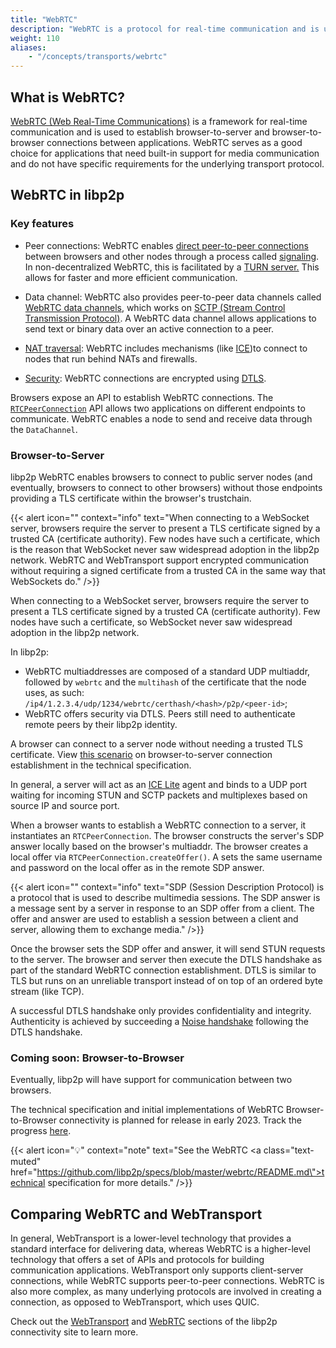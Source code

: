 ```yaml
---
title: "WebRTC"
description: "WebRTC is a protocol for real-time communication and is used to establish connections between browsers and other nodes."
weight: 110
aliases:
    - "/concepts/transports/webrtc"
---
```


## What is WebRTC?

[WebRTC (Web Real-Time Communications)](https://webrtc.org/) is a framework for real-time
communication and is used to establish browser-to-server and browser-to-browser connections
between applications. WebRTC serves as a good choice for applications that need built-in support
for media communication and do not have specific requirements for the underlying transport
protocol.

## WebRTC in libp2p

### Key features

- Peer connections: WebRTC enables [direct peer-to-peer connections](https://webrtc.org/getting-started/peer-connections)
  between browsers and other nodes through a process called [signaling](https://webrtc.org/getting-started/peer-connections#signaling).
  In non-decentralized WebRTC, this is facilitated by a [TURN server.](https://webrtc.org/getting-started/turn-server)
  This allows for faster and more efficient communication.

- Data channel: WebRTC also provides peer-to-peer data channels called
  [WebRTC data channels](https://developer.mozilla.org/en-US/docs/Games/Techniques/WebRTC_data_channels),
  which works on
  [SCTP (Stream Control Transmission Protocol)](https://en.wikipedia.org/wiki/Stream_Control_Transmission_Protocol).
  A WebRTC data channel allows applications to send text or binary data over an active connection to a peer.

- [NAT traversal](../nat/overview): WebRTC includes mechanisms (like
  [ICE](https://datatracker.ietf.org/doc/rfc5245/))to connect to nodes that run behind
  NATs and firewalls.

- [Security](../secure-comm/overview): WebRTC connections are encrypted using
  [DTLS](https://en.wikipedia.org/wiki/Datagram_Transport_Layer_Security).

Browsers expose an API to establish WebRTC connections. The
[`RTCPeerConnection`](https://developer.mozilla.org/en-US/docs/Web/API/RTCPeerConnection/RTCPeerConnection)
API allows two applications on different endpoints to communicate. WebRTC enables
a node to send and receive data through the `DataChannel`.

### Browser-to-Server

libp2p WebRTC enables browsers to connect to public server nodes (and eventually,
browsers to connect to other browsers) without those endpoints providing a TLS
certificate within the browser's trustchain.

{{< alert icon="" context="info" text="When connecting to a WebSocket server, browsers require the server to present a TLS certificate signed by a trusted CA (certificate authority). Few nodes have such a certificate, which is the reason that WebSocket never saw widespread adoption in the libp2p network. WebRTC and WebTransport support encrypted communication without requiring a signed certificate from a trusted CA in the same way that WebSockets do." />}}

When connecting to a WebSocket server, browsers require the server to present a
TLS certificate signed by a trusted CA (certificate authority). Few nodes have such
a certificate, so WebSocket never saw widespread adoption in the
libp2p network.

In libp2p:

- WebRTC multiaddresses are composed of a standard UDP multiaddr,
  followed by `webrtc` and the `multihash` of the certificate that
  the node uses, as such:
  `/ip4/1.2.3.4/udp/1234/webrtc/certhash/<hash>/p2p/<peer-id>`;
- WebRTC offers security via DTLS. Peers still need to authenticate remote peers
  by their libp2p identity.

A browser can connect to a server node without needing a trusted TLS
certificate. View [this scenario](https://github.com/libp2p/specs/blob/master/webrtc/README.md#browser-to-public-server) on browser-to-server connection establishment
in the technical specification.

In general, a server will act as an [ICE Lite](https://www.rfc-editor.org/rfc/rfc5245)
agent and binds to a UDP port waiting for incoming STUN and SCTP packets and multiplexes
based on source IP and source port.

When a browser wants to establish a WebRTC connection to a server, it instantiates
an `RTCPeerConnection`. The browser constructs the server's SDP answer locally
based on the browser's multiaddr. The browser creates a local offer via
`RTCPeerConnection.createOffer()`. A sets the same username and password on the
local offer as in the remote SDP answer.

{{< alert icon="" context="info" text="SDP (Session Description Protocol) is a protocol that is used to describe multimedia sessions. The SDP answer is a message sent by a server in response to an SDP offer from a client. The offer and answer are used to establish a session between a client and server, allowing them to exchange media." />}}

Once the browser sets the SDP offer and answer, it will send STUN requests to
the server. The browser and server then execute the DTLS handshake as part of the
standard WebRTC connection establishment. DTLS is similar to TLS but runs on an
unreliable transport instead of on top of an ordered byte stream (like TCP).

A successful DTLS handshake only provides confidentiality and integrity. Authenticity
is achieved by succeeding a [Noise handshake](../secure-comm/noise) following
the DTLS handshake.

<!-- TO ADD DIAGRAM -->

### Coming soon: Browser-to-Browser

Eventually, libp2p will have support for communication between two
browsers.

The technical specification and initial implementations of WebRTC
Browser-to-Browser connectivity is planned for release in early 2023.
Track the progress [here](https://github.com/libp2p/specs/issues/475).

<!-- TO ADD DIAGRAM -->

{{< alert icon="💡" context="note" text="See the WebRTC <a class=\"text-muted\" href=\"https://github.com/libp2p/specs/blob/master/webrtc/README.md\">technical specification</a> for more details." />}}

## Comparing WebRTC and WebTransport

In general, WebTransport is a lower-level technology that provides a
standard interface for delivering data, whereas WebRTC is a higher-level technology
that offers a set of APIs and protocols for building communication applications.
WebTransport only supports client-server connections, while WebRTC supports peer-to-peer
connections. WebRTC is also more complex, as many underlying protocols are involved in
creating a connection, as opposed to WebTransport, which uses QUIC.

Check out the
[WebTransport](https://connectivity.libp2p.io/#webtransport) and
[WebRTC](https://connectivity.libp2p.io/#webrtc) sections of the libp2p
connectivity site to learn more.
